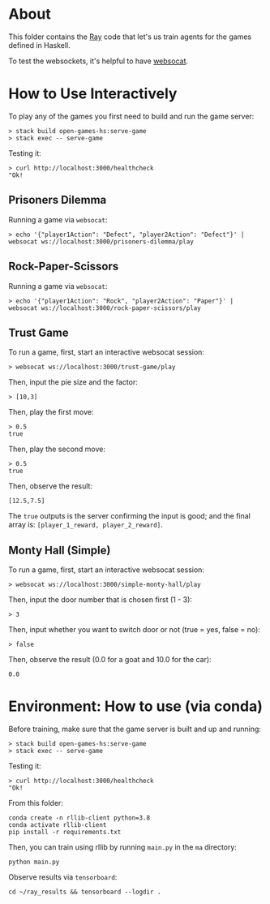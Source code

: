# About

This folder contains the [Ray][ray] code that let's us train agents for the
games defined in Haskell.

[ray]: https://docs.ray.io/en/latest/


To test the websockets, it's helpful to have [websocat][websocat].

[websocat]: https://github.com/vi/websocat


# How to Use Interactively

To play any of the games you first need to build and run the game server:
```
> stack build open-games-hs:serve-game
> stack exec -- serve-game
```

Testing it:
```
> curl http://localhost:3000/healthcheck
"Ok!
```

## Prisoners Dilemma

Running a game via `websocat`:
```
> echo '{"player1Action": "Defect", "player2Action": "Defect"}' | websocat ws://localhost:3000/prisoners-dilemma/play
```

## Rock-Paper-Scissors

Running a game via `websocat`:
```
> echo '{"player1Action": "Rock", "player2Action": "Paper"}' | websocat ws://localhost:3000/rock-paper-scissors/play
```

## Trust Game

To run a game, first, start an interactive websocat session:
```
> websocat ws://localhost:3000/trust-game/play
```

Then, input the pie size and the factor:
```
> [10,3]
```

Then, play the first move:
```
> 0.5
true
```

Then, play the second move:
```
> 0.5
true
```

Then, observe the result:
```
[12.5,7.5]
```

The `true` outputs is the server confirming the input is good; and the final
array is: `[player_1_reward, player_2_reward]`.

## Monty Hall (Simple)

To run a game, first, start an interactive websocat session:
```
> websocat ws://localhost:3000/simple-monty-hall/play
```

Then, input the door number that is chosen first (1 - 3):
```
> 3
```

Then, input whether you want to switch door or not (true = yes, false = no):
```
> false
```

Then, observe the result (0.0 for a goat and 10.0 for the car):
```
0.0
```

# Environment: How to use (via conda)

Before training, make sure that the game server is built and up and running:
```
> stack build open-games-hs:serve-game
> stack exec -- serve-game
```

Testing it:
```
> curl http://localhost:3000/healthcheck
"Ok!
```

From this folder:

```
conda create -n rllib-client python=3.8
conda activate rllib-client
pip install -r requirements.txt
```

Then, you can train using rllib by running `main.py` in the `ma` directory:
```
python main.py
```

Observe results via `tensorboard`:
```
cd ~/ray_results && tensorboard --logdir .
```

